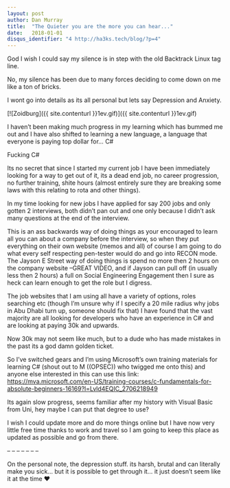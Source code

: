 ```yaml
---
layout: post
author: Dan Murray
title:  "The Quieter you are the more you can hear..."
date:   2018-01-01
disqus_identifier: "4 http://ha3ks.tech/blog/?p=4"
---
```

God I wish I could say my silence is in step with the old Backtrack Linux tag line.

No, my silence has been due to many forces deciding to come down on me like a ton of bricks.

I wont go into details as its all personal but lets say Depression and Anxiety.
<!--more-->

[![Zoidburg]({{ site.contenturl }}1ev.gif)]({{ site.contenturl }}1ev.gif)

I haven’t been making much progress in my learning which has bummed me out and I have also shifted to learning a new language, a language that everyone is paying top dollar for… C#

Fucking C#

Its no secret that since I started my current job I have been immediately looking for a way to get out of it, its a dead end job, no career progression, no further training, shite hours (almost entirely sure they are breaking some laws with this relating to rota and other things).

In my time looking for new jobs I have applied for say 200 jobs and only gotten 2 interviews, both didn’t pan out and one only because I didn’t ask many questions at the end of the interview.

This is an ass backwards way of doing things as your encouraged to learn all you can about a company before the interview, so when they put everything on their own website (memos and all) of course I am going to do what every self respecting pen-tester would do and go into RECON mode. The Jayson E Street way of doing things is spend no more then 2 hours on the company website –GREAT VIDEO, and if Jayson can pull off (in usually less then 2 hours) a full on Social Engineering Engagement then I sure as heck can learn enough to get the role but I digress.

The job websites that I am using all have a variety of options, roles searching etc (though I’m unsure why if I specify a 20 mile radius why jobs in Abu Dhabi turn up, someone should fix that) I have found that the vast majority are all looking for developers who have an experience in C# and are looking at paying 30k and upwards.

Now 30k may not seem like much, but to a dude who has made mistakes in the past its a god damn golden ticket.

So I’ve switched gears and I’m using Microsoft’s own training materials for learning C# (shout out to M ((OPSEC)) who twigged me onto this) and anyone else interested in this can use this link: https://mva.microsoft.com/en-US/training-courses/c-fundamentals-for-absolute-beginners-16169?l=Lvld4EQIC_2706218949

Its again slow progress, seems familiar after my history with Visual Basic from Uni, hey maybe I can put that degree to use?

I wish I could update more and do more things online but I have now very little free time thanks to work and travel so I am going to keep this place as updated as possible and go from there.

– – – – – – –

On the personal note, the depression stuff. its harsh, brutal and can literally make you sick… but it is possible to get through it… it just doesn’t seem like it at the time ❤